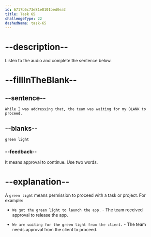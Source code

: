 ```yaml
---
id: 6717b5c73e81e8101bed0ea2
title: Task 65
challengeType: 22
dashedName: task-65
---
```


<!--
AUDIO REFERENCE:
Jake: While I was addressing that, the team was waiting for my green light to proceed.
-->

# --description--

Listen to the audio and complete the sentence below.

# --fillInTheBlank--

## --sentence--

`While I was addressing that, the team was waiting for my BLANK to proceed.`

## --blanks--

`green light`

### --feedback--

It means approval to continue. Use two words.

# --explanation--

A `green light` means permission to proceed with a task or project. For example:

- `We got the green light to launch the app.` - The team received approval to release the app.

- `We are waiting for the green light from the client.` - The team needs approval from the client to proceed.
